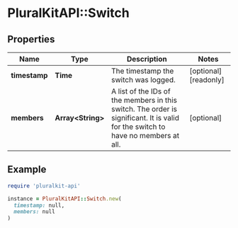 # PluralKitAPI::Switch

## Properties

| Name | Type | Description | Notes |
| ---- | ---- | ----------- | ----- |
| **timestamp** | **Time** | The timestamp the switch was logged. | [optional][readonly] |
| **members** | **Array&lt;String&gt;** | A list of the IDs of the members in this switch. The order is significant. It is valid for the switch to have no members at all.  | [optional] |

## Example

```ruby
require 'pluralkit-api'

instance = PluralKitAPI::Switch.new(
  timestamp: null,
  members: null
)
```

